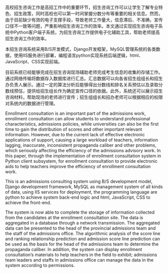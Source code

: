 高校招生咨询工作是高招工作中的重要环节，招生咨询工作可以让学生了解专业特色、招生政策，同时高校也可以第一时间掌握分数分布等重要的相关信息。然而，由于目前缺少有效的电子支撑手段，导致老师工作量大，信息滞后、不准确，宣传口径不一致等问题，严重影响招生咨询工作的效率。本文通过实现招生咨询电子系统中Python客户端子系统，为招生咨询工作提供电子化辅助工具，帮助老师提高招生咨询工作的效率。

本招生咨询系统采用B/S开发模式，Django开发框架，MySQL管理系统的各类数据，使用IIS服务进行部署，编程语言python实现系统后端逻辑，html、JavaScript、CSS实现前端。

目前系统已经能够完成在招生咨询现场辅助老师完成考生信息的收集的存储工作。通过网络传输将数据存入数据库进行汇总。汇总数据可以向各省招生组组长和招生办负责人展示。通过一定的算法分析后能够得出分数线和排名关系预估以及录取分数线预估，提供给招生组长作为确定宣传口径的依据。此外，系统还可以展示招生咨询材料，帮助现场的老师进行宣传；招生组组长和招办老师可以根据相应的权限对系统内的数据进行管理。


Enrollment consultation is an important part of the admissions work, enrollment consultation can allow students to understand professional characteristics, admissions policies, while universities can also be the first time to gain the distribution of scores and other important relevant information. However, due to the current lack of effective electronic applications of support, causing a large workload of teachers, information lagging, inaccurate, inconsistent propaganda caliber and other problems, which seriously affecting the efficiency of the admissions advisory work. In this paper, through the implementation of enrollment consultation system in Python client subsystem, for enrollment consultation to provide electronic aids to help teachers improve the efficiency of enrollment consultation work.

This is an admissions consulting system using B/S development model, Django development framework, MySQL as management system of all kinds of data, using IIS services for deployment, the programming language are python to achieve system back-end logic and html, JavaScript, CSS to achieve the front-end.

The system is now able to complete the storage of information collected from the candidates at the enrollment consultation site. The data is aggregated in a database through a network transmission. The aggregated data can be presented to the head of the provincial admissions team and the staff of the admissions office. The algorithmic analysis of the score line and ranking relationship prediction and admission score line prediction can be used as the basis for the head of the admissions team to determine the propaganda caliber. In addition, the system can display enrollment consultation’s materials to help teachers in the field to exhibit; admissions team leaders and staffs in admissions office can manage the data in the system according to permissions.

